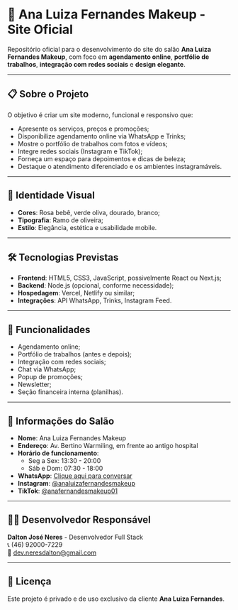# 💄 Ana Luiza Fernandes Makeup - Site Oficial

Repositório oficial para o desenvolvimento do site do salão **Ana Luiza Fernandes Makeup**, com foco em **agendamento online**, **portfólio de trabalhos**, **integração com redes sociais** e **design elegante**.

---

## 📋 Sobre o Projeto
O objetivo é criar um site moderno, funcional e responsivo que:
- Apresente os serviços, preços e promoções;
- Disponibilize agendamento online via WhatsApp e Trinks;
- Mostre o portfólio de trabalhos com fotos e vídeos;
- Integre redes sociais (Instagram e TikTok);
- Forneça um espaço para depoimentos e dicas de beleza;
- Destaque o atendimento diferenciado e os ambientes instagramáveis.

---

## 🎨 Identidade Visual
- **Cores**: Rosa bebê, verde oliva, dourado, branco;
- **Tipografia**: Ramo de oliveira;
- **Estilo**: Elegância, estética e usabilidade mobile.

---

## 🛠️ Tecnologias Previstas
- **Frontend**: HTML5, CSS3, JavaScript, possivelmente React ou Next.js;
- **Backend**: Node.js (opcional, conforme necessidade);
- **Hospedagem**: Vercel, Netlify ou similar;
- **Integrações**: API WhatsApp, Trinks, Instagram Feed.

---

## 📌 Funcionalidades
- Agendamento online;
- Portfólio de trabalhos (antes e depois);
- Integração com redes sociais;
- Chat via WhatsApp;
- Popup de promoções;
- Newsletter;
- Seção financeira interna (planilhas).

---

## 📍 Informações do Salão
- **Nome**: Ana Luiza Fernandes Makeup  
- **Endereço**: Av. Bertino Warmiling, em frente ao antigo hospital  
- **Horário de funcionamento**:  
  - Seg a Sex: 13:30 - 20:00  
  - Sáb e Dom: 07:30 - 18:00  
- **WhatsApp**: [Clique aqui para conversar](https://wa.me/5546999401775)  
- **Instagram**: [@analuizafernandesmakeup](https://www.instagram.com/analuizafernandesmakeup)  
- **TikTok**: [@anafernandesmakeup01](https://www.tiktok.com/@anafernandesmakeup01)  

---

## 👨‍💻 Desenvolvedor Responsável
**Dalton José Neres** - Desenvolvedor Full Stack  
📞 (46) 92000-7229  
📧 dev.neresdalton@gmail.com

---

## 📄 Licença
Este projeto é privado e de uso exclusivo da cliente **Ana Luiza Fernandes**.
